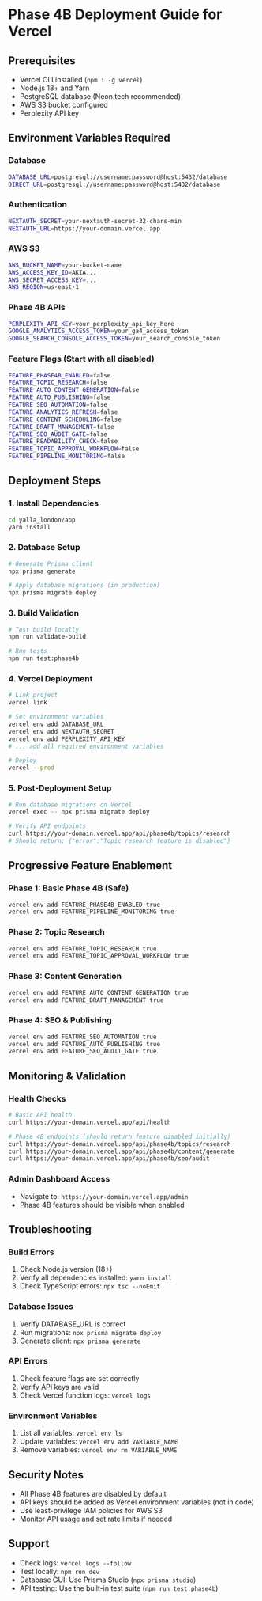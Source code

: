 # Phase 4B Deployment Guide for Vercel

## Prerequisites

- Vercel CLI installed (`npm i -g vercel`)
- Node.js 18+ and Yarn
- PostgreSQL database (Neon.tech recommended)
- AWS S3 bucket configured
- Perplexity API key

## Environment Variables Required

### Database
```bash
DATABASE_URL=postgresql://username:password@host:5432/database
DIRECT_URL=postgresql://username:password@host:5432/database
```

### Authentication
```bash
NEXTAUTH_SECRET=your-nextauth-secret-32-chars-min
NEXTAUTH_URL=https://your-domain.vercel.app
```

### AWS S3
```bash
AWS_BUCKET_NAME=your-bucket-name
AWS_ACCESS_KEY_ID=AKIA...
AWS_SECRET_ACCESS_KEY=...
AWS_REGION=us-east-1
```

### Phase 4B APIs
```bash
PERPLEXITY_API_KEY=your_perplexity_api_key_here
GOOGLE_ANALYTICS_ACCESS_TOKEN=your_ga4_access_token
GOOGLE_SEARCH_CONSOLE_ACCESS_TOKEN=your_search_console_token
```

### Feature Flags (Start with all disabled)
```bash
FEATURE_PHASE4B_ENABLED=false
FEATURE_TOPIC_RESEARCH=false
FEATURE_AUTO_CONTENT_GENERATION=false
FEATURE_AUTO_PUBLISHING=false
FEATURE_SEO_AUTOMATION=false
FEATURE_ANALYTICS_REFRESH=false
FEATURE_CONTENT_SCHEDULING=false
FEATURE_DRAFT_MANAGEMENT=false
FEATURE_SEO_AUDIT_GATE=false
FEATURE_READABILITY_CHECK=false
FEATURE_TOPIC_APPROVAL_WORKFLOW=false
FEATURE_PIPELINE_MONITORING=false
```

## Deployment Steps

### 1. Install Dependencies
```bash
cd yalla_london/app
yarn install
```

### 2. Database Setup
```bash
# Generate Prisma client
npx prisma generate

# Apply database migrations (in production)
npx prisma migrate deploy
```

### 3. Build Validation
```bash
# Test build locally
npm run validate-build

# Run tests
npm run test:phase4b
```

### 4. Vercel Deployment
```bash
# Link project
vercel link

# Set environment variables
vercel env add DATABASE_URL
vercel env add NEXTAUTH_SECRET
vercel env add PERPLEXITY_API_KEY
# ... add all required environment variables

# Deploy
vercel --prod
```

### 5. Post-Deployment Setup
```bash
# Run database migrations on Vercel
vercel exec -- npx prisma migrate deploy

# Verify API endpoints
curl https://your-domain.vercel.app/api/phase4b/topics/research
# Should return: {"error":"Topic research feature is disabled"}
```

## Progressive Feature Enablement

### Phase 1: Basic Phase 4B (Safe)
```bash
vercel env add FEATURE_PHASE4B_ENABLED true
vercel env add FEATURE_PIPELINE_MONITORING true
```

### Phase 2: Topic Research
```bash
vercel env add FEATURE_TOPIC_RESEARCH true
vercel env add FEATURE_TOPIC_APPROVAL_WORKFLOW true
```

### Phase 3: Content Generation
```bash
vercel env add FEATURE_AUTO_CONTENT_GENERATION true
vercel env add FEATURE_DRAFT_MANAGEMENT true
```

### Phase 4: SEO & Publishing
```bash
vercel env add FEATURE_SEO_AUTOMATION true
vercel env add FEATURE_AUTO_PUBLISHING true
vercel env add FEATURE_SEO_AUDIT_GATE true
```

## Monitoring & Validation

### Health Checks
```bash
# Basic API health
curl https://your-domain.vercel.app/api/health

# Phase 4B endpoints (should return feature disabled initially)
curl https://your-domain.vercel.app/api/phase4b/topics/research
curl https://your-domain.vercel.app/api/phase4b/content/generate
curl https://your-domain.vercel.app/api/phase4b/seo/audit
```

### Admin Dashboard Access
- Navigate to: `https://your-domain.vercel.app/admin`
- Phase 4B features should be visible when enabled

## Troubleshooting

### Build Errors
1. Check Node.js version (18+)
2. Verify all dependencies installed: `yarn install`
3. Check TypeScript errors: `npx tsc --noEmit`

### Database Issues
1. Verify DATABASE_URL is correct
2. Run migrations: `npx prisma migrate deploy`
3. Generate client: `npx prisma generate`

### API Errors
1. Check feature flags are set correctly
2. Verify API keys are valid
3. Check Vercel function logs: `vercel logs`

### Environment Variables
1. List all variables: `vercel env ls`
2. Update variables: `vercel env add VARIABLE_NAME`
3. Remove variables: `vercel env rm VARIABLE_NAME`

## Security Notes

- All Phase 4B features are disabled by default
- API keys should be added as Vercel environment variables (not in code)
- Use least-privilege IAM policies for AWS S3
- Monitor API usage and set rate limits if needed

## Support

- Check logs: `vercel logs --follow`
- Test locally: `npm run dev`
- Database GUI: Use Prisma Studio (`npx prisma studio`)
- API testing: Use the built-in test suite (`npm run test:phase4b`)
